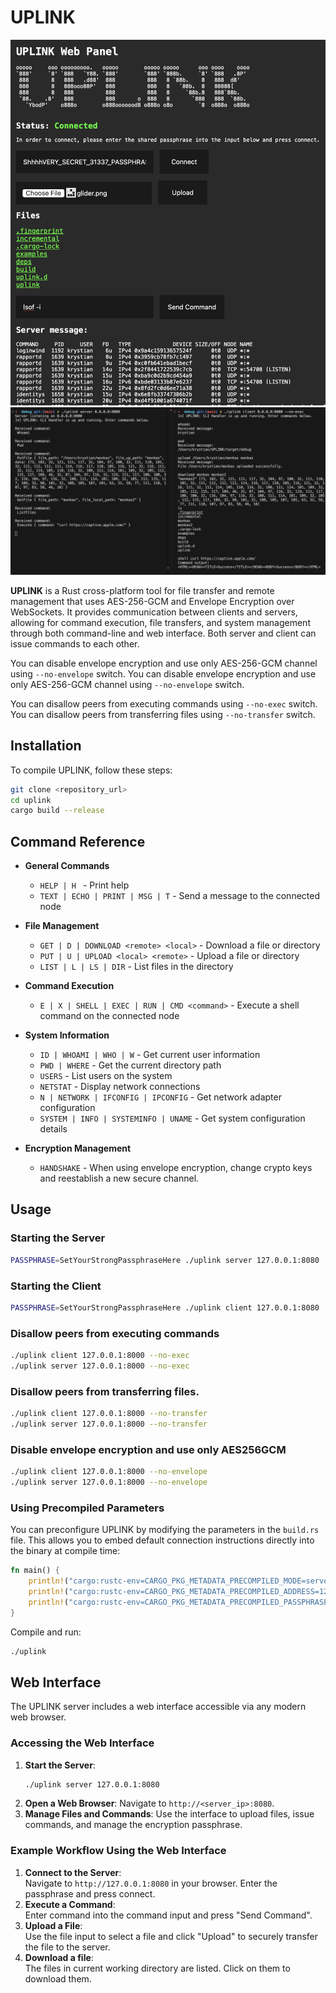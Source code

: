 # UPLINK
<img src="https://raw.githubusercontent.com/krystianbajno/krystianbajno/main/img/uplink_web.png"/>
<img src="https://raw.githubusercontent.com/krystianbajno/krystianbajno/main/img/uplink.png"/>

**UPLINK** is a Rust cross-platform tool for file transfer and remote management that uses AES-256-GCM and Envelope Encryption over WebSockets. It provides communication between clients and servers, allowing for command execution, file transfers, and system management through both command-line and web interface. Both server and client can issue commands to each other.

You can disable envelope encryption and use only AES-256-GCM channel using `--no-envelope` switch.
You can disable envelope encryption and use only AES-256-GCM channel using `--no-envelope` switch.

You can disallow peers from executing commands using `--no-exec` switch.
You can disallow peers from transferring files using `--no-transfer` switch.

## Installation

To compile UPLINK, follow these steps:

```bash
git clone <repository_url>
cd uplink
cargo build --release
```

## Command Reference

- **General Commands**
  - `HELP | H ` - Print help
  - `TEXT | ECHO | PRINT | MSG | T` - Send a message to the connected node

- **File Management**
  - `GET | D | DOWNLOAD <remote> <local>` - Download a file or directory
  - `PUT | U | UPLOAD <local> <remote>` - Upload a file or directory
  - `LIST | L | LS | DIR` - List files in the directory

- **Command Execution**
  - `E | X | SHELL | EXEC | RUN | CMD <command>` - Execute a shell command on the connected node

- **System Information**
  - `ID | WHOAMI | WHO | W` - Get current user information
  - `PWD | WHERE` - Get the current directory path
  - `USERS` - List users on the system
  - `NETSTAT` - Display network connections
  - `N | NETWORK | IFCONFIG | IPCONFIG` - Get network adapter configuration
  - `SYSTEM | INFO | SYSTEMINFO | UNAME` - Get system configuration details

- **Encryption Management**
  - `HANDSHAKE` - When using envelope encryption, change crypto keys and reestablish a new secure channel.

## Usage

### Starting the Server

```bash
PASSPHRASE=SetYourStrongPassphraseHere ./uplink server 127.0.0.1:8080
```

### Starting the Client

```bash
PASSPHRASE=SetYourStrongPassphraseHere ./uplink client 127.0.0.1:8080
```

### Disallow peers from executing commands
```bash
./uplink client 127.0.0.1:8000 --no-exec
./uplink server 127.0.0.1:8000 --no-exec
```

### Disallow peers from transferring files.
```bash
./uplink client 127.0.0.1:8000 --no-transfer
./uplink server 127.0.0.1:8000 --no-transfer
```

### Disable envelope encryption and use only AES256GCM
```bash
./uplink client 127.0.0.1:8000 --no-envelope
./uplink server 127.0.0.1:8000 --no-envelope
```

### Using Precompiled Parameters

You can preconfigure UPLINK by modifying the parameters in the `build.rs` file. This allows you to embed default connection instructions directly into the binary at compile time:

```rust
fn main() {
    println!("cargo:rustc-env=CARGO_PKG_METADATA_PRECOMPILED_MODE=server");
    println!("cargo:rustc-env=CARGO_PKG_METADATA_PRECOMPILED_ADDRESS=127.0.0.1:8080");
    println!("cargo:rustc-env=CARGO_PKG_METADATA_PRECOMPILED_PASSPHRASE=my_precompiled_passphrase");
}
```

Compile and run:

```bash
./uplink
```

## Web Interface

The UPLINK server includes a web interface accessible via any modern web browser.

### Accessing the Web Interface

1. **Start the Server**:
   ```bash
   ./uplink server 127.0.0.1:8080
   ```
2. **Open a Web Browser**:
   Navigate to `http://<server_ip>:8080`.
3. **Manage Files and Commands**:
   Use the interface to upload files, issue commands, and manage the encryption passphrase.

### Example Workflow Using the Web Interface

1. **Connect to the Server**:  
   Navigate to `http://127.0.0.1:8080` in your browser. Enter the passphrase and press connect.
2. **Execute a Command**:  
   Enter command into the command input and press "Send Command".
3. **Upload a File**:  
   Use the file input to select a file and click "Upload" to securely transfer the file to the server.
4. **Download a file**:  
   The files in current working directory are listed. Click on them to download them.